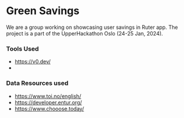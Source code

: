 # Green Savings
We are a group working on showcasing user savings in Ruter app. The project is a part of the UpperHackathon Oslo (24-25 Jan, 2024).

### Tools Used
- https://v0.dev/
- 
### Data Resources used
- https://www.toi.no/english/
- https://developer.entur.org/
- https://www.chooose.today/
